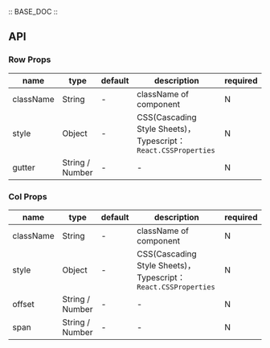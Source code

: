 :: BASE_DOC ::

## API


### Row Props

name | type | default | description | required
-- | -- | -- | -- | --
className | String | - | className of component | N
style | Object | - | CSS(Cascading Style Sheets)，Typescript：`React.CSSProperties` | N
gutter | String / Number | - | \- | N


### Col Props

name | type | default | description | required
-- | -- | -- | -- | --
className | String | - | className of component | N
style | Object | - | CSS(Cascading Style Sheets)，Typescript：`React.CSSProperties` | N
offset | String / Number | - | \- | N
span | String / Number | - | \- | N
